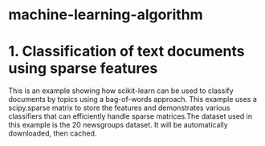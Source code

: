 # machine-learning-algorithm
# 1. Classification of text documents using sparse features
  This is an example showing how scikit-learn can be used to classify documents by topics using a bag-of-words approach. This example uses a scipy.sparse matrix to store the features and demonstrates various classifiers that can efficiently handle sparse matrices.The dataset used in this example is the 20 newsgroups dataset. It will be automatically downloaded, then cached.
